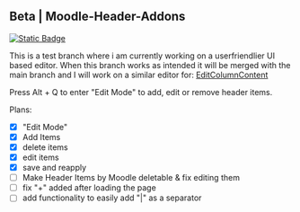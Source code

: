 ## Beta | Moodle-Header-Addons 

[![Static Badge](https://img.shields.io/badge/Install-Script-green?style=for-the-badge)](https://github.com/MyDrift-user/Moodle-Header-Addons/raw/test/Moodle-Header-Addons.user.js)

This is a test branch where i am currently working on a userfriendlier UI based editor.
When this branch works as intended it will be merged with the main branch and I will work on a similar editor for:
[EditColumnContent](https://github.com/MyDrift-user/EditColumnContent)

Press Alt + Q to enter "Edit Mode" to add, edit or remove header items.

Plans:
* [x] "Edit Mode"
* [x] Add Items
* [x] delete items
* [x] edit items
* [x] save and reapply
* [ ] Make Header Items by Moodle deletable & fix editing them
* [ ] fix "+" added after loading the page
* [ ] add functionality to easily add "|" as a separator
